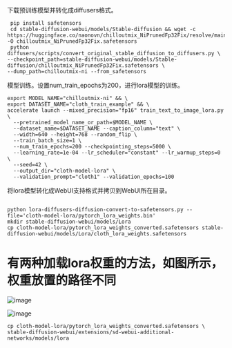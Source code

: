 下载预训练模型并转化成diffusers格式。
```
 pip install safetensors
 cd stable-diffusion-webui/models/Stable-diffusion && wget -c https://huggingface.co/naonovn/chilloutmix_NiPrunedFp32Fix/resolve/main/chilloutmix_NiPrunedFp32Fix.safetensors -O chilloutmix_NiPrunedFp32Fix.safetensors
 python diffusers/scripts/convert_original_stable_diffusion_to_diffusers.py \
--checkpoint_path=stable-diffusion-webui/models/Stable-diffusion/chilloutmix_NiPrunedFp32Fix.safetensors \
--dump_path=chilloutmix-ni --from_safetensors
```
模型训练。设置num_train_epochs为200，进行lora模型的训练。

```
export MODEL_NAME="chilloutmix-ni" && \
export DATASET_NAME="cloth_train_example" && \
accelerate launch --mixed_precision="fp16" train_text_to_image_lora.py \
  --pretrained_model_name_or_path=$MODEL_NAME \
  --dataset_name=$DATASET_NAME --caption_column="text" \
  --width=640 --height=768 --random_flip \
  --train_batch_size=1 \
  --num_train_epochs=200 --checkpointing_steps=5000 \
  --learning_rate=1e-04 --lr_scheduler="constant" --lr_warmup_steps=0 \
  --seed=42 \
  --output_dir="cloth-model-lora" \
  --validation_prompt="cloth1" --validation_epochs=100
  ```
  
  将lora模型转化成WebUI支持格式并拷贝到WebUI所在目录。
  ```

 python lora-diffusers-diffusion-convert-to-safetensors.py --file='cloth-model-lora/pytorch_lora_weights.bin'
 mkdir stable-diffusion-webui/models/Lora
 cp cloth-model-lora/pytorch_lora_weights_converted.safetensors stable-diffusion-webui/models/Lora/cloth_lora_weights.safetensors
  ```
  # 有两种加载lora权重的方法，如图所示，权重放置的路径不同
  ![image](https://user-images.githubusercontent.com/7675726/234150424-b051563b-146e-43fc-872d-c37968a377c1.png)
  
  ![image](https://user-images.githubusercontent.com/7675726/234150494-ecca695a-380c-44b8-bbb0-f5035544f217.png)
```
cp cloth-model-lora/pytorch_lora_weights_converted.safetensors \
stable-diffusion-webui/extensions/sd-webui-additional-networks/models/lora
```
